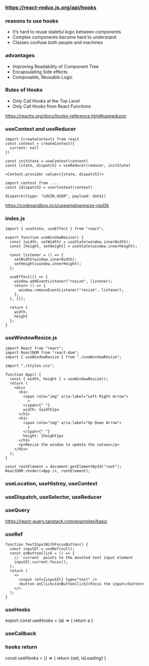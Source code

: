 ### https://react-redux.js.org/api/hooks

### reasons to use hooks
- It’s hard to reuse stateful logic between components
- Complex components become hard to understand
- Classes confuse both people and machines

### advantages
- Improving Readability of Component Tree
- Encapsulating Side effects
- Composable, Reusable Logic

### Rules of Hooks
- Only Call Hooks at the Top Level
- Only Call Hooks from React Functions


https://reactjs.org/docs/hooks-reference.html#usereducer



### useContext and useReducer

```
import {createContext} from react
const context = createContext({
  current: null
})
```

```
const initState = useContext(context)
const [state, dispatch] = useReducer(reducer, initState)

<Context.provider value=({state, dispatch})>
```


```
import context from ....
const {dispatch} = userContext(context)

dispatch({type: "LOGIN_USER", payload: date})
```

https://codesandbox.io/s/usewindowresize-nsd3k


### index.js
```
import { useState, useEffect } from "react";

export function useWindowResize() {
  const [width, setWidth] = useState(window.innerWidth);
  const [height, setHeight] = useState(window.innerHeight);

  const listener = () => {
    setWidth(window.innerWidth);
    setHeight(window.innerHeight);
  };

  useEffect(() => {
    window.addEventListener("resize", listener);
    return () => {
      window.removeEventListener("resize", listener);
    };
  }, []);

  return {
    width,
    height
  };
}
```

### useWindowResize.js

```
import React from "react";
import ReactDOM from "react-dom";
import { useWindowResize } from "./useWindowResize";

import "./styles.css";

function App() {
  const { width, height } = useWindowResize();
  return (
    <div>
      <h1>
        <span role="img" aria-label="Left Right Arrow">
          ↔️
        </span>{" "}
        width: {width}px
      </h1>
      <h1>
        <span role="img" aria-label="Up Down Arrow">
          ↕️
        </span>{" "}
        height: {height}px
      </h1>
      <p>Resize the window to update the values</p>
    </div>
  );
}

const rootElement = document.getElementById("root");
ReactDOM.render(<App />, rootElement);
```

### useLocation, useHistroy, useContext

### useDispatch, useSelector, useReducer

### useQuery
https://react-query.tanstack.com/examples/basic


### useRef
```
function TextInputWithFocusButton() {
  const inputEl = useRef(null);
  const onButtonClick = () => {
    // `current` points to the mounted text input element
    inputEl.current.focus();
  };
  return (
    <>
      <input ref={inputEl} type="text" />
      <button onClick={onButtonClick}>Focus the input</button>
    </>
  );
}
```


### useHooks
export const useHooks = (a) => {
  return a
}

### useCallback

### hooks return
const useHooks = () => {
  return {set, isLoading}
}
